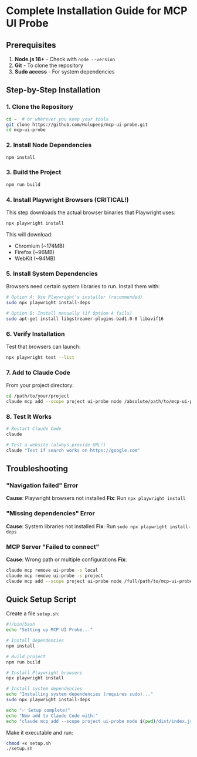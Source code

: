 # Complete Installation Guide for MCP UI Probe

## Prerequisites

1. **Node.js 18+** - Check with `node --version`
2. **Git** - To clone the repository
3. **Sudo access** - For system dependencies

## Step-by-Step Installation

### 1. Clone the Repository

```bash
cd ~  # or wherever you keep your tools
git clone https://github.com/Hulupeep/mcp-ui-probe.git
cd mcp-ui-probe
```

### 2. Install Node Dependencies

```bash
npm install
```

### 3. Build the Project

```bash
npm run build
```

### 4. Install Playwright Browsers (CRITICAL!)

This step downloads the actual browser binaries that Playwright uses:

```bash
npx playwright install
```

This will download:
- Chromium (~174MB)
- Firefox (~96MB)
- WebKit (~94MB)

### 5. Install System Dependencies

Browsers need certain system libraries to run. Install them with:

```bash
# Option A: Use Playwright's installer (recommended)
sudo npx playwright install-deps

# Option B: Install manually (if Option A fails)
sudo apt-get install libgstreamer-plugins-bad1.0-0 libavif16
```

### 6. Verify Installation

Test that browsers can launch:

```bash
npx playwright test --list
```

### 7. Add to Claude Code

From your project directory:

```bash
cd /path/to/your/project
claude mcp add --scope project ui-probe node /absolute/path/to/mcp-ui-probe/dist/index.js
```

### 8. Test It Works

```bash
# Restart Claude Code
claude

# Test a website (always provide URL!)
claude "Test if search works on https://google.com"
```

## Troubleshooting

### "Navigation failed" Error
**Cause**: Playwright browsers not installed
**Fix**: Run `npx playwright install`

### "Missing dependencies" Error
**Cause**: System libraries not installed
**Fix**: Run `sudo npx playwright install-deps`

### MCP Server "Failed to connect"
**Cause**: Wrong path or multiple configurations
**Fix**:
```bash
claude mcp remove ui-probe -s local
claude mcp remove ui-probe -s project
claude mcp add --scope project ui-probe node /full/path/to/mcp-ui-probe/dist/index.js
```

## Quick Setup Script

Create a file `setup.sh`:

```bash
#!/bin/bash
echo "Setting up MCP UI Probe..."

# Install dependencies
npm install

# Build project
npm run build

# Install Playwright browsers
npx playwright install

# Install system dependencies
echo "Installing system dependencies (requires sudo)..."
sudo npx playwright install-deps

echo "✅ Setup complete!"
echo "Now add to Claude Code with:"
echo "claude mcp add --scope project ui-probe node $(pwd)/dist/index.js"
```

Make it executable and run:
```bash
chmod +x setup.sh
./setup.sh
```